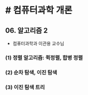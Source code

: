 # # 컴퓨터과학 개론

## 06. 알고리즘 2

- 컴퓨터과학과 이관용 교수님

### (1) 정렬 알고리즘: 퀵정렬, 합병 정렬

### (2) 순차 탐색, 이진 탐색

### (3) 이진 탐색 트리
